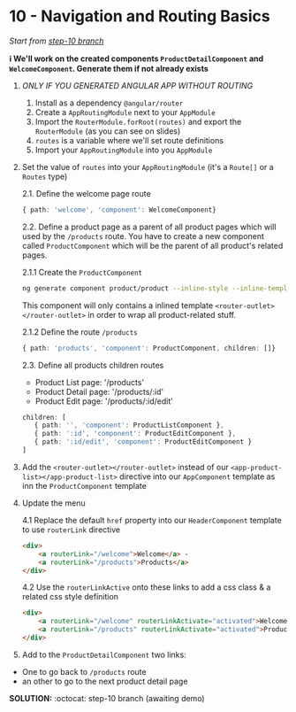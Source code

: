 # 10 - Navigation and Routing Basics

*Start from [step-10 branch](https://github.com/blongearet/angular-course-app/tree/step-10)*

**ℹ We'll work on the created components `ProductDetailComponent` and `WelcomeComponent`. Generate them if not already exists**

1. *ONLY IF YOU GENERATED ANGULAR APP WITHOUT ROUTING* 

    1. Install as a dependency `@angular/router`
    2. Create a `AppRoutingModule` next to your `AppModule`
    3. Import the `RouterModule.forRoot(routes)` and export the `RouterModule` (as you can see on slides)
    4. `routes` is a variable where we'll set route definitions
    5. Import your `AppRoutingModule` into you `AppModule`
 
2. Set the value of `routes` into your `AppRoutingModule` (it's a `Route[]` or a `Routes` type)

    2.1. Define the welcome page route
    
    ```ts
   { path: 'welcome', 'component': WelcomeComponent}
    ```
    
    2.2. Define a product page as a parent of all product pages which will used by the `/products` route. You have to create a new component called `ProductComponent` which will be the parent of all product's related pages.
    
    2.1.1 Create the `ProductComponent`
    
    ```bash
    ng generate component product/product --inline-style --inline-template --flat=true
    ```
   
    This component will only contains a inlined template `<router-outlet></router-outlet>` in order to wrap all product-related stuff.
    
    2.1.2 Define the route `/products`
    
    ```ts
    { path: 'products', 'component': ProductComponent, children: []}
    ```
    
    2.3. Define all products children routes
    
    - Product List page: '/products'
    - Product Detail page: '/products/:id'
    - Product Edit page: '/products/:id/edit'
    
    ```ts
    children: [
       { path: '', 'component': ProductListComponent },
       { path: ':id', 'component': ProductEditComponent },
       { path: ':id/edit', 'component': ProductEditComponent }
    ]
    ```
   
3. Add the `<router-outlet></router-outlet>` instead of our `<app-product-list></app-product-list>` directive into our `AppComponent` template as inn the `ProductComponent` template

4. Update the menu
 
    4.1 Replace the default `href` property into our `HeaderComponent` template to use `routerLink` directive
    
    ```html
    <div>
        <a routerLink="/welcome">Welcome</a> -
        <a routerLink="/products">Products</a>
    </div>
    ```
   
   4.2 Use the `routerLinkActive` onto these links to add a css class & a related css style definition
    
     
    ```html
    <div>
        <a routerLink="/welcome" routerLinkActivate="activated">Welcome</a> -
        <a routerLink="/products" routerLinkActivate="activated">Products</a>
    </div>
    ```

5. Add to the `ProductDetailComponent` two links:
  - One to go back to `/products` route
  - an other to go to the next product detail page
  
**SOLUTION:** :octocat: step-10 branch (awaiting demo)

